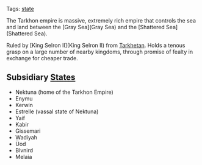 Tags: [state](States)

The Tarkhon empire is massive, extremely rich empire that controls the sea and land between the [Gray Sea](Gray Sea) and the [Shattered Sea](Shattered Sea). 

Ruled by [King Selron II](King Selron II) from [Tarkhetan](Tarkhetan). Holds a tenous grasp on a large number of nearby kingdoms, through promise of fealty in exchange for cheaper trade.

## Subsidiary [States](States)
- Nektuna (home of the Tarkhon Empire)
- Enymu
- Kerwin
- Estrelle (vassal state of Nektuna)
- Yaif
- Kabir
- Gissemari
- Wadiyah
- Üod
- Blvnird
- Melaia